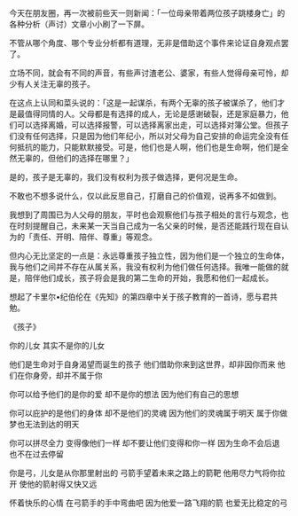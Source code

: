 今天在朋友圈，再一次被前些天一则新闻：「一位母亲带着两位孩子跳楼身亡」的各种分析（声讨）文章小小刷了一下屏。

不管从哪个角度、哪个专业分析都有道理，无非是借助这个事件来论证自身观点罢了。

立场不同，就会有不同的声音，有些声讨渣老公、婆家，有些人觉得母亲可怜，却少有人关注无辜的孩子。

在这点上认同和菜头说的：「这是一起谋杀，有两个无辜的孩子被谋杀了，他们才是最值得同情的人。父母都是有选择的成人，无论是感谢破裂，还是家庭暴力，他们可以选择离婚，可以选择报警，可以选择离家出走，可以选择对簿公堂。但孩子们没有任何选择，只是因为他们年纪小，所以对父母为自己安排的命运完全没有任何抵抗的能力，只能默默接受。可是，他们也是人啊，他们也是生命啊，他们是全然无辜的，但他们的选择在哪里？」

是的，孩子是无辜的，我们没有权利为孩子做选择，更何况是生命。

不敢也不想多说什么，仅以此反思自己，打磨自己的价值观，说再多不如做到。

我想到了周围已为人父母的朋友，平时也会观察他们与孩子相处的言行与观念，也在时刻提醒自己，未来某一天当自己成为一名父亲的时候，是否还能践行现在自认为的「责任、开明、陪伴、尊重」等观念。

但内心无比坚定的一点是：永远尊重孩子独立性，因为他们是一个独立的生命体，我与他们之间并不存在从属关系，我没有权利为他们做任何选择。我唯一能做的就是，陪伴他们成长，孩子将会是我的第二生命的开始，我愿和他们一起成长。

想起了卡里尔•纪伯伦在《先知》的第四章中关于孩子教育的一首诗，愿与君共勉。



《孩子》 

你的儿女
其实不是你的儿女


他们是生命对于自身渴望而诞生的孩子
他们借助你来到这世界，却非因你而来
他们在你身旁，却并不属于你


你可以给予他们的是你的爱
却不是你的想法
因为他们有自己的思想



你可以庇护的是他们的身体
却不是他们的灵魂
因为他们的灵魂属于明天
属于你做梦也无法到达的明天



你可以拼尽全力
变得像他们一样
却不要让他们变得和你一样
因为生命不会后退
也不在过去停留



你是弓，儿女是从你那里射出的
弓箭手望着未来之路上的箭靶
他用尽力气将你拉开
使他的箭射得又快又远



怀着快乐的心情
在弓箭手的手中弯曲吧
因为他爱一路飞翔的箭
也爱无比稳定的弓
